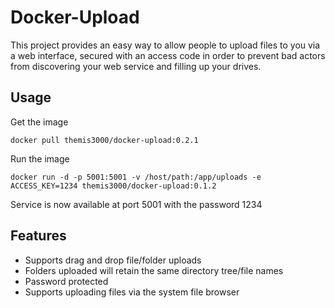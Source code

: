 # Docker-Upload
This project provides an easy way to allow people to upload files to you via a web interface, secured with an access code in order to prevent bad actors from discovering your web service and filling up your drives.

## Usage
Get the image

`docker pull themis3000/docker-upload:0.2.1`

Run the image

`docker run -d -p 5001:5001 -v /host/path:/app/uploads -e ACCESS_KEY=1234 themis3000/docker-upload:0.1.2`

Service is now available at port 5001 with the password 1234

## Features
- Supports drag and drop file/folder uploads
- Folders uploaded will retain the same directory tree/file names
- Password protected
- Supports uploading files via the system file browser